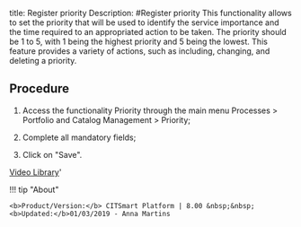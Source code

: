 title: Register priority
Description: 
#Register priority
This functionality allows to set the priority that will be used to identify the service importance and the time required to an appropriated action to be taken.
The priority should be 1 to 5, with 1 being the highest priority and 5 being the lowest.
This feature provides a variety of actions, such as including, changing, and deleting a priority.


Procedure
-------------

1.  Access the functionality Priority through the main menu Processes \>
    Portfolio and Catalog Management \> Priority;

2.  Complete all mandatory fields;

3.  Click on "Save".


<i class='fa fa-youtube-play  fa-2x' style='color:#97ce17;vertical-align: middle;'> </i> [Video Library](https://www.youtube.com/playlist?list=PLB5qK2uzf2RPsG8HdkE7qEHB39yEI_T8y)'

!!! tip "About"

    <b>Product/Version:</b> CITSmart Platform | 8.00 &nbsp;&nbsp;
    <b>Updated:</b>01/03/2019 - Anna Martins
